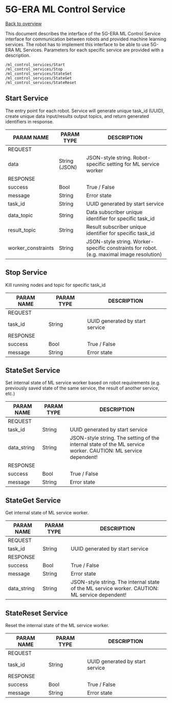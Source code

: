 # 5G-ERA ML Control Service

[Back to overview](Step-by-step.md)

This document describes the interface of the 5G-ERA ML Control Service interface for communication between robots and provided machine learning services. The robot has to implement this interface to be able to use 5G-ERA ML Services. Parameters for each specific service are provided with a description.


```ros
/ml_control_services/Start
/ml_control_services/Stop
/ml_control_services/StateSet
/ml_control_services/StateGet
/ml_control_services/StateReset
```

## Start Service
The entry point for each robot. Service will generate unique task_id (UUID), create unique data input/results output topics, and return generated identifiers in response.


| PARAM NAME | PARAM TYPE | DESCRIPTION |
| ---------- | ---------- | ----------- |
| REQUEST  |
| data | String (JSON) | JSON-style string. Robot-specific setting for ML service worker |
| RESPONSE | 
| success | Bool | True / False |
| message | String | Error state |
| task_id | String | UUID generated by start service |
| data_topic | String | Data subscriber unique identifier for specific task_id |
| result_topic | String | Result subscriber unique identifier for specific task_id |
| worker_constraints | String | JSON-style string. Worker-specific constraints for robot. (e.g. maximal image resolution) |


## Stop Service

Kill running nodes and topic for specific task_id

| PARAM NAME | PARAM TYPE | DESCRIPTION |
| ---------- | ---------- | ----------- |
| REQUEST   |
| task_id | String | UUID generated by start service |
| RESPONSE | 
| success | Bool | True / False |
| message | String | Error state |


## StateSet Service

Set internal state of ML service worker based on robot requirements (e.g. previously saved state of the same service, the result of another service, etc.)

| PARAM NAME | PARAM TYPE | DESCRIPTION |
| ---------- | ---------- | ----------- |
| REQUEST   |
| task_id | String | UUID generated by start service |
| data_string | String | JSON-style string. The setting of the internal state of the ML service worker. CAUTION: ML service dependent! |
| RESPONSE | 
| success | Bool | True / False |
| message | String | Error state |

## StateGet Service

Get internal state of ML service worker.

| PARAM NAME | PARAM TYPE | DESCRIPTION |
| ---------- | ---------- | ----------- |
| REQUEST   |
| task_id | String | UUID generated by start service |
| RESPONSE | 
| success | Bool | True / False |
| message | String | Error state |
| data_string | String | JSON-style string. The internal state of the ML service worker. CAUTION: ML service dependent! |

## StateReset Service

Reset the internal state of the ML service worker.

| PARAM NAME | PARAM TYPE | DESCRIPTION |
| ---------- | ---------- | ----------- |
| REQUEST   |
| task_id | String | UUID generated by start service |
| RESPONSE | 
| success | Bool | True / False |
| message | String | Error state |
